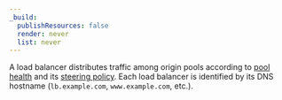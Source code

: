 ```yaml
---
_build:
  publishResources: false
  render: never
  list: never
---
```


A load balancer distributes traffic among origin pools according to [pool health](/load-balancing/understand-basics/health-details/) and its [steering policy](/load-balancing/understand-basics/traffic-steering/pool-level-steering/). Each load balancer is identified by its DNS hostname (`lb.example.com`, `www.example.com`, etc.).
